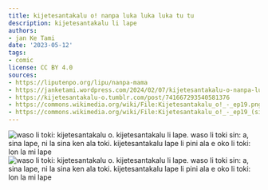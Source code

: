 ```yaml
---
title: kijetesantakalu o! nanpa luka luka luka tu tu
description: kijetesantakalu li lape
authors:
- jan Ke Tami
date: '2023-05-12'
tags:
- comic
license: CC BY 4.0
sources:
- https://liputenpo.org/lipu/nanpa-mama
- https://janketami.wordpress.com/2024/02/07/kijetesantakalu-o-nanpa-luka-luka-luka-tu-tu/
- https://kijetesantakalu-o.tumblr.com/post/741667293540581376
- https://commons.wikimedia.org/wiki/File:Kijetesantakalu_o!_-_ep19.png
- https://commons.wikimedia.org/wiki/File:Kijetesantakalu_o!_-_ep19_(sitelen_pona).png
---
```


![waso li toki: kijetesantakalu o. kijetesantakalu li lape. waso li toki sin: a, sina lape, ni la sina ken ala toki. kijetesantakalu lape li pini ala e oko li toki: lon la mi lape](https://upload.wikimedia.org/wikipedia/commons/2/22/Kijetesantakalu_o%21_-_ep19.png)
![waso li toki: kijetesantakalu o. kijetesantakalu li lape. waso li toki sin: a, sina lape, ni la sina ken ala toki. kijetesantakalu lape li pini ala e oko li toki: lon la mi lape](https://upload.wikimedia.org/wikipedia/commons/5/57/Kijetesantakalu_o%21_-_ep19_%28sitelen_pona%29.png)